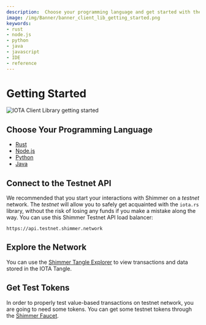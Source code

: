 ```yaml
---
description:  Choose your programming language and get started with the IOTA Client Library.
image: /img/Banner/banner_client_lib_getting_started.png
keywords:
- rust
- node.js
- python
- java
- javascript
- IDE
- reference
---
```

# Getting Started

![IOTA Client Library getting started](/img/Banner/banner_client_lib_getting_started.png)

## Choose Your Programming Language

* [Rust](./rust.mdx)
* [Node.js](./nodejs.mdx)
* [Python](./python.mdx)
* [Java](./java.mdx)

## Connect to the Testnet API

We recommended that you start your interactions with Shimmer on a _testnet_ network. The _testnet_ will allow you to safely
get acquainted with the `iota.rs` library, without the risk of losing any funds if you make a mistake along the way.
You can use this Shimmer Testnet API load balancer: 

```plaintext
https://api.testnet.shimmer.network
```

## Explore the Network

You can use the [Shimmer Tangle Explorer](https://explorer.shimmer.network/) to view transactions and data stored in
the IOTA Tangle.

## Get Test Tokens

In order to properly test value-based transactions on testnet network, you are going to need some tokens. You can get
some testnet tokens through the [Shimmer Faucet](https://faucet.testnet.shimmer.network).
